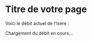 # Titre de votre page

Voici le débit actuel de l'Isère :

<p id="debit-isere">Chargement du débit en cours...</p>

<script>
  async function afficherDebit() {
    const codeStation = 'W141001001';
    const url = `https://hubeau.eaufrance.fr/api/v2/hydrometrie/observations_tr?code_entite=${codeStation}&grandeur_hydro=Q&size=1`;
  
    try {
      const response = await fetch(url);
      if (!response.ok) {
        throw new Error(`HTTP error! status: ${response.status}`);
      }
      const data = await response.json();
      if (data.data && data.data.length > 0) {
        const observation = data.data[0];
        const debit = observation.resultat_obs;
        const date = observation.date_obs;
        document.getElementById('debit-isere').textContent = `Débit de l'Isère : ${debit} m³/s (mesuré le ${new Date(date).toLocaleString()})`;
      } else {
        throw new Error('No data available');
      }
    } catch (error) {
      console.error('Erreur lors de la récupération des données :', error);
      document.getElementById('debit-isere').textContent = 'Erreur lors du chargement des données.';
    }
  }
  
  document.addEventListener('DOMContentLoaded', afficherDebit);
</script>
